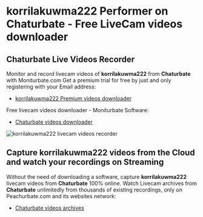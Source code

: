 # korrilakuwma222 Performer on Chaturbate - Free LiveCam videos downloader

## Chaturbate Live Videos Recorder

Monitor and record livecam videos of **korrilakuwma222** from **Chaturbate** with Moniturbate.com
Get a premium trial for free by just and only registering with your Email address:
* [korrilakuwma222 Premium videos downloader](https://moniturbate.com/request-demo-licence-key.html)

Free livecam videos downloader - Moniturbate Software:
* [Chaturbate videos downloader](https://moniturbate.com/moniturbate-download-software.html)

![korrilakuwma222 livecam videos recorder](https://peachurnet.com/templates/moniturbate-software.png)


## Capture korrilakuwma222 videos from the Cloud and watch your recordings on Streaming

Without the need of downloading a software, capture **korrilakuwma222** livecam videos from **Chaturbate** 100% online.
Watch Livecam archives from **Chaturbate** unlimitedly from thousands of existing recordings, only on Peachurbate.com and its websites network:
* [Chaturbate videos archives](https://peachurnet.com/)